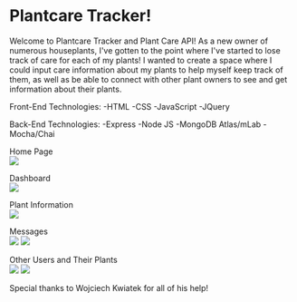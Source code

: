 <h1>Plantcare Tracker!</h1>

Welcome to Plantcare Tracker and Plant Care API!
As a new owner of numerous houseplants, I've gotten to the point where I've started to lose track of care for each of my plants!
I wanted to create a space where I could input care information about my plants to help myself keep track of them, as well as
be able to connect with other plant owners to see and get information about their plants.

Front-End Technologies:
-HTML
-CSS
-JavaScript
-JQuery

Back-End Technologies:
-Express
-Node JS
-MongoDB Atlas/mLab
-Mocha/Chai

Home Page<br>
<img src='https://i.imgur.com/AmDZnkd.png'/>

Dashboard<br>
<img src='https://i.imgur.com/rBZDJgD.png'/>

Plant Information<br>
<img src='https://i.imgur.com/vYvlQHD.png'/>

Messages<br>
<img src='https://i.imgur.com/MPWPOvg.png'/>
<img src='https://i.imgur.com/x7Goeil.png'/>

Other Users and Their Plants<br>
<img src='https://i.imgur.com/yekmN6e.png'/>
<img src='https://i.imgur.com/LyBxCyH.png'/>

Special thanks to Wojciech Kwiatek for all of his help!
